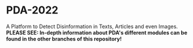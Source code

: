 # PDA-2022
A Platform to Detect Disinformation in Texts, Articles and even Images. <br/>
<b />PLEASE SEE: In-depth information about PDA's different modules can be found in the other branches of this repository!
